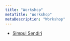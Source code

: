 ```yaml
---
title: "Workshop"
metaTitle: "Workshop"
metaDescription: "Workshop"
---
```


- [Simpul Sendiri](workshop/simpulsendiri)
